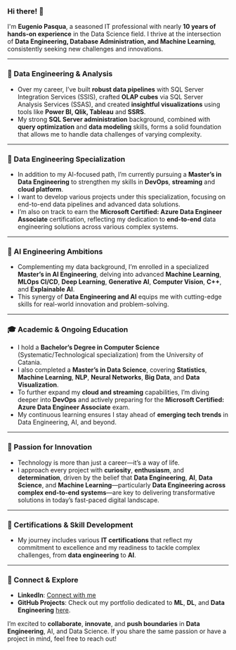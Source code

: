 ### Hi there! 👋

I'm **Eugenio Pasqua**, a seasoned IT professional with nearly **10 years of hands-on experience** in the Data Science field. I thrive at the intersection of **Data Engineering, Database Administration, and Machine Learning**, consistently seeking new challenges and innovations.

---

### 🔧 Data Engineering & Analysis
- Over my career, I’ve built **robust data pipelines** with SQL Server Integration Services (SSIS), crafted **OLAP cubes** via SQL Server Analysis Services (SSAS), and created **insightful visualizations** using tools like **Power BI, Qlik, Tableau** and **SSRS**.  
- My strong **SQL Server administration** background, combined with **query optimization** and **data modeling** skills, forms a solid foundation that allows me to handle data challenges of varying complexity.

---

### 📌 Data Engineering Specialization
- In addition to my AI-focused path, I’m currently pursuing a **Master’s in Data Engineering** to strengthen my skills in **DevOps**, **streaming** and **cloud platform**.
- I want to develop various projects under this specialization, focusing on end-to-end data pipelines and advanced data solutions.
- I’m also on track to earn the **Microsoft Certified: Azure Data Engineer Associate** certification, reflecting my dedication to **end-to-end** data engineering solutions across various complex systems.

---

### 🤖 AI Engineering Ambitions
- Complementing my data background, I’m enrolled in a specialized **Master’s in AI Engineering**, delving into advanced **Machine Learning**, **MLOps CI/CD**, **Deep Learning**, **Generative AI**, **Computer Vision**, **C++**, and **Explainable AI**.  
- This synergy of **Data Engineering and AI** equips me with cutting-edge skills for real-world innovation and problem-solving.

---

### 🎓 Academic & Ongoing Education
- I hold a **Bachelor’s Degree in Computer Science** (Systematic/Technological specialization) from the University of Catania.  
- I also completed a **Master’s in Data Science**, covering **Statistics**, **Machine Learning**, **NLP**, **Neural Networks**, **Big Data**, and **Data Visualization**.  
- To further expand my **cloud and streaming** capabilities, I’m diving deeper into **DevOps** and actively preparing for the **Microsoft Certified: Azure Data Engineer Associate** exam.  
- My continuous learning ensures I stay ahead of **emerging tech trends** in Data Engineering, AI, and beyond.

---

### 🚀 Passion for Innovation
- Technology is more than just a career—it’s a way of life.  
- I approach every project with **curiosity**, **enthusiasm**, and **determination**, driven by the belief that **Data Engineering**, **AI**, **Data Science**, and **Machine Learning**—particularly **Data Engineering across complex end-to-end systems**—are key to delivering transformative solutions in today’s fast-paced digital landscape.

---

### 🏅 Certifications & Skill Development
- My journey includes various **IT certifications** that reflect my commitment to excellence and my readiness to tackle complex challenges, from **data engineering** to **AI**.

---

### 🤝 Connect & Explore
- **LinkedIn**: [Connect with me](https://www.linkedin.com/in/genxdata58296/)  
- **GitHub Projects**: Check out my portfolio dedicated to **ML**, **DL**, and **Data Engineering** [here](https://github.com/sylver86?tab=repositories).

I’m excited to **collaborate**, **innovate**, and **push boundaries** in **Data Engineering**, AI, and Data Science. If you share the same passion or have a project in mind, feel free to reach out!

